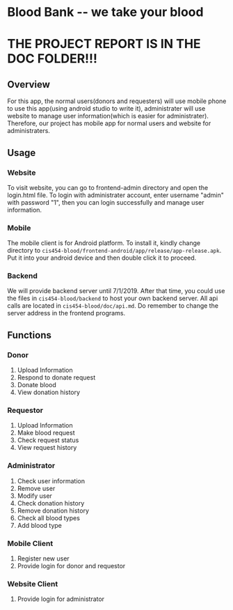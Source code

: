 # Blood Bank -- we take your blood

# __THE PROJECT REPORT IS IN THE DOC FOLDER!!!__

## Overview
For this app, the normal users(donors and requesters) will use mobile phone to use this app(using android studio to write it), administrater will use website to manage user information(which is easier for administrater). Therefore, our project has mobile app for normal users and website for administraters.


## Usage
### Website
To visit website, you can go to frontend-admin directory and open the login.html file.
To login with administrater account, enter username "admin" with password "1", then you can login successfully and manage user information.


### Mobile
The mobile client is for Android platform. To install it, kindly change directory to `cis454-blood/frontend-android/app/release/app-release.apk`. Put it into your android device and then double click it to proceed.

### Backend
We will provide backend server until 7/1/2019. After that time, you could use the files in `cis454-blood/backend` to host your own backend server. All api calls are located in `cis454-blood/doc/api.md`. Do remember to change the server address in the frontend programs.


## Functions
### Donor
1. Upload Information
2. Respond to donate request
3. Donate blood
4. View donation history

### Requestor
1. Upload Information
2. Make blood request
3. Check request status
4. View request history

### Administrator
1. Check user information
2. Remove user
3. Modify user
4. Check donation history
5. Remove donation history
6. Check all blood types
7. Add blood type

### Mobile Client
1. Register new user
2. Provide login for donor and requestor

### Website Client
1. Provide login for administrator